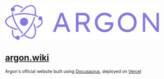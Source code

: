<div align='center'>
  <img alt='Argon' src='https://raw.githubusercontent.com/argon-rbx/argon-assets/main/argon_banner.png'>
</div>

# [argon.wiki](https://argon.wiki/)

Argon's official website built using [Docusaurus](https://docusaurus.io/), deployed on [Vercel](https://vercel.com/)
